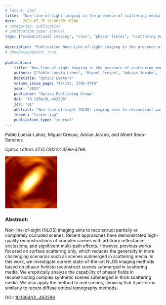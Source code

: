 ```yaml
---
# layout: post
title:  "Non-line-of-sight imaging in the presence of scattering media using Phasor Fields"
date:   2022-07-25 12:00:00 +0200
# categories: publication
# publication_type: journal
tags: ["computational imaging", "nlos", "phasor fields", "scattering media"]

description: "Publication None-Line-of-sight imaging in the presence of scattering media"
# showDateUpdated: true

publication:
    title: "Non-line-of-sight imaging in the presence of scattering media using Phasor Fields"
    authors: ["Pablo Luesia-Lahoz", "Miguel Crespo", "Adrian Jarabo", "Albert Redo-Sanchez"]
    booktitle: "Optics Letters"
    volume_issue_page: "47(15), 3796-3799"
    year: "2022"
    publisher: "Optica Publishing Group"
    doi: "10.1364/OL.463296"
    jcr: "Q1"
    abstract: "Non-line-of-sight (NLOS) imaging aims to reconstruct partially or completely occluded scenes. Recent approaches have demonstrated high-quality reconstructions of complex scenes with arbitrary reflectance, occlusions, and significant multi-path effects. However, previous works focused on surface scattering only, which reduces the generality in more challenging scenarios such as scenes submerged in scattering media. In this work, we investigate current state-of-the-art NLOS imaging methods based on phasor fieldsto reconstruct scenes submerged in scattering media. We empirically analyze the capability of phasor fields in reconstructing complex synthetic scenes submerged in thick scattering media. We also apply the method to real scenes, showing that it performs similarly to recent diffuse optical tomography methods."
    teaser: "teaser.jpg"
    publication_type: "journal"
---
```



Pablo Luesia-Lahoz, Miguel Crespo, Adrian Jarabo, and Albert Redo-Sanchez

*Optics Letters 47.15 (2022): 3796-3799.*

![teaser](teaser.jpg)

### Abstract:
Non-line-of-sight (NLOS) imaging aims to reconstruct partially or completely occluded scenes. Recent approaches have demonstrated high-quality reconstructions of complex scenes with arbitrary reflectance, occlusions, and significant multi-path effects. However, previous works focused on surface scattering only, which reduces the generality in more challenging scenarios such as scenes submerged in scattering media. In this work, we investigate current state-of-the-art NLOS imaging methods based on phasor fieldsto reconstruct scenes submerged in scattering media. We empirically analyze the capability of phasor fields in reconstructing complex synthetic scenes submerged in thick scattering media. We also apply the method to real scenes, showing that it performs similarly to recent diffuse optical tomography methods. 

DOI: [10.1364/OL.463296](https://doi.org/10.1364/OL.463296)
